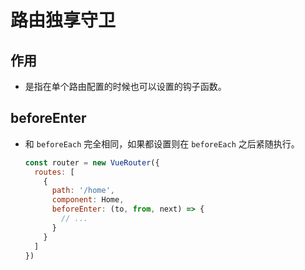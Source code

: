 # 路由独享守卫

## 作用

  - 是指在单个路由配置的时候也可以设置的钩子函数。

## beforeEnter

  - 和 `beforeEach` 完全相同，如果都设置则在 `beforeEach` 之后紧随执行。

    ```javascript
    const router = new VueRouter({
      routes: [
        {
          path: '/home',
          component: Home,
          beforeEnter: (to, from, next) => {
            // ...
          }
        }
      ]
    })
    ```
